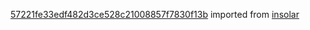 [57221fe33edf482d3ce528c21008857f7830f13b](https://github.com/insolar/insolar/commit/57221fe33edf482d3ce528c21008857f7830f13b) imported from [insolar](https://github.com/insolar/insolar)

